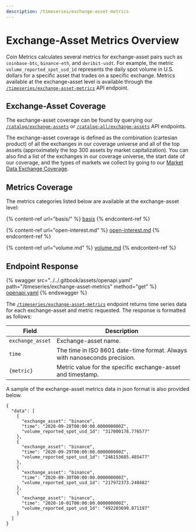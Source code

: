 ```yaml
---
description: /timeseries/exchange-asset-metrics
---
```


# Exchange-Asset Metrics Overview

Coin Metrics calculates several metrics for exchange-asset pairs such as `coinbase-btc`, `binance-eth`, and `deribit-usdt`. For example, the metric `volume_reported_spot_usd_1d` represents the daily spot volume in U.S. dollars for a specific asset that trades on a specific exchange. Metrics available at the exchange-asset level is available through the [`/timeseries/exchange-asset-metrics`](https://docs.coinmetrics.io/api/v4#operation/getTimeseriesExchangeAssetMetrics) API endpoint.

## Exchange-Asset Coverage

The exchange-asset coverage can be found by querying our [`/catalog/exchange-assets`](https://docs.coinmetrics.io/api/v4#operation/getCatalogExchangeAssets) or [`/catalog-all/exchange-assets`](https://docs.coinmetrics.io/api/v4#operation/getCatalogAllExchangeAssets) API endpoints.&#x20;

The exchange-asset coverage is defined as the combination (cartesian product) of all the exchanges in our coverage universe and all of the top assets (approximately the top 300 assets by market capitalization). You can also find a list of the exchanges in our coverage universe, the start date of our coverage, and the types of markets we collect by going to our [Market Data Exchange Coverage](https://docs.coinmetrics.io/exchanges/all-exchanges).&#x20;

## Metrics Coverage

The metrics categories listed below are available at the exchange-asset level:&#x20;

{% content-ref url="basis/" %}
[basis](basis/)
{% endcontent-ref %}

{% content-ref url="open-interest.md" %}
[open-interest.md](open-interest.md)
{% endcontent-ref %}

{% content-ref url="volume.md" %}
[volume.md](volume.md)
{% endcontent-ref %}

## Endpoint Response

{% swagger src="../../.gitbook/assets/openapi.yaml" path="/timeseries/exchange-asset-metrics" method="get" %}
[openapi.yaml](../../.gitbook/assets/openapi.yaml)
{% endswagger %}


The [`/timeseries/exchange-asset-metrics`](https://docs.coinmetrics.io/api/v4#operation/getTimeseriesExchangeAssetMetrics) endpoint returns time series data for each exchange-asset and metric requested.  The response is formatted as follows:

| Field            | Description                                                               |
| ---------------- | ------------------------------------------------------------------------- |
| `exchange_asset` | Exchange-asset name.                                                      |
| `time`           | The time in ISO 8601 date-time format. Always with nanoseconds precision. |
| `{metric}`       | Metric value for the specific exchange-asset and timestamp.               |

A sample of the exchange-asset metrics data in json format is also provided below.

```
{
  "data": [
    {
      "exchange_asset": "binance",
      "time": "2020-09-28T00:00:00.000000000Z",
      "volume_reported_spot_usd_1d": "317000178.776577"
    },
    {
      "exchange_asset": "binance",
      "time": "2020-09-29T00:00:00.000000000Z",
      "volume_reported_spot_usd_1d": "246153685.485477"
    },
    {
      "exchange_asset": "binance",
      "time": "2020-09-30T00:00:00.000000000Z",
      "volume_reported_spot_usd_1d": "217972373.240482"
    },
    {
      "exchange_asset": "binance",
      "time": "2020-10-01T00:00:00.000000000Z",
      "volume_reported_spot_usd_1d": "492203699.871197"
    }
  ]
}
```
